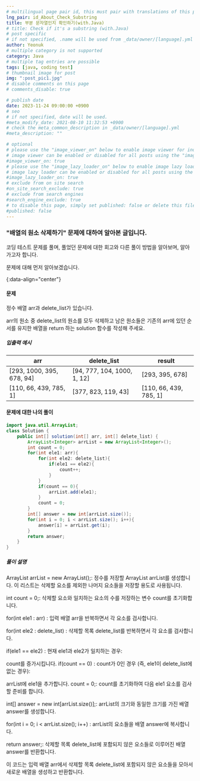 ```yaml
---
# multilingual page pair id, this must pair with translations of this page. (This name must be unique)
lng_pair: id_About_Check_Substring
title: 부분 문자열인지 확인하기(with.Java)
# title: Check if it's a substring (with.Java)
# post specific
# if not specified, .name will be used from _data/owner/[language].yml
author: Yeonuk
# multiple category is not supported
category: Java
# multiple tag entries are possible
tags: [java, coding test]
# thumbnail image for post
img: ":post_pic1.jpg"
# disable comments on this page
# comments_disable: true

# publish date
date: 2023-11-24 09:00:00 +0900
# seo
# if not specified, date will be used.
#meta_modify_date: 2021-08-10 11:32:53 +0900
# check the meta_common_description in _data/owner/[language].yml
#meta_description: ""

# optional
# please use the "image_viewer_on" below to enable image viewer for individual pages or posts (_posts/ or [language]/_posts folders).
# image viewer can be enabled or disabled for all posts using the "image_viewer_posts: true" setting in _data/conf/main.yml.
#image_viewer_on: true
# please use the "image_lazy_loader_on" below to enable image lazy loader for individual pages or posts (_posts/ or [language]/_posts folders).
# image lazy loader can be enabled or disabled for all posts using the "image_lazy_loader_posts: true" setting in _data/conf/main.yml.
#image_lazy_loader_on: true
# exclude from on site search
#on_site_search_exclude: true
# exclude from search engines
#search_engine_exclude: true
# to disable this page, simply set published: false or delete this file
#published: false
---
```


<!-- outline-start -->

### "배열의 원소 삭제하기" 문제에 대하여 알아본 글입니다.

코딩 테스트 문제를 풀며, 풀었던 문제에 대한 회고와 다른 풀이 방법을 알아보며, 알아가고자 합니다.

문제에 대해 먼저 알아보겠습니다.

{:data-align="center"}

<!-- outline-end -->

#### 문제

정수 배열 arr과 delete_list가 있습니다.

arr의 원소 중 delete_list의 원소를 모두 삭제하고 남은 원소들은 기존의 arr에 있던 순서를 유지한 배열을 return 하는 solution 함수를 작성해 주세요.

##### 입출력 예시

| arr                       | delete_list                 | result                 |
| ------------------------- | --------------------------- | ---------------------- |
| [293, 1000, 395, 678, 94] | [94, 777, 104, 1000, 1, 12] | [293, 395, 678]        |
| [110, 66, 439, 785, 1]    | [377, 823, 119, 43]         | [110, 66, 439, 785, 1] |

#### 문제에 대한 나의 풀이

```java
import java.util.ArrayList;
class Solution {
    public int[] solution(int[] arr, int[] delete_list) {
        ArrayList<Integer> arrList = new ArrayList<Integer>();
        int count = 0;
        for(int ele1: arr){
            for(int ele2: delete_list){
                if(ele1 == ele2){
                    count++;
                }
            }
            if(count == 0){
                arrList.add(ele1);
            }
            count = 0;
        }
        int[] answer = new int[arrList.size()];
        for(int i = 0; i < arrList.size(); i++){
            answer[i] = arrList.get(i);
        }
        return answer;
    }
}
```

##### 풀이 설명

ArrayList<Integer> arrList = new ArrayList<Integer>();: 정수를 저장할 ArrayList arrList를 생성합니다. 이 리스트는 삭제할 요소를 제외한 나머지 요소들을 저장할 용도로 사용됩니다.

int count = 0;: 삭제할 요소와 일치하는 요소의 수를 저장하는 변수 count를 초기화합니다.

for(int ele1 : arr) : 입력 배열 arr을 반복하면서 각 요소를 검사합니다.

for(int ele2 : delete_list) : 삭제할 목록 delete_list를 반복하면서 각 요소를 검사합니다.

if(ele1 == ele2) : 현재 ele1과 ele2가 일치하는 경우:

count를 증가시킵니다.
if(count == 0) : count가 0인 경우 (즉, ele1이 delete_list에 없는 경우):

arrList에 ele1을 추가합니다.
count = 0;: count를 초기화하여 다음 ele1 요소를 검사할 준비를 합니다.

int[] answer = new int[arrList.size()];: arrList의 크기와 동일한 크기를 가진 배열 answer를 생성합니다.

for(int i = 0; i < arrList.size(); i++) : arrList의 요소들을 배열 answer에 복사합니다.

return answer;: 삭제할 목록 delete_list에 포함되지 않은 요소들로 이루어진 배열 answer를 반환합니다.

이 코드는 입력 배열 arr에서 삭제할 목록 delete_list에 포함되지 않은 요소들을 모아서 새로운 배열을 생성하고 반환합니다.
